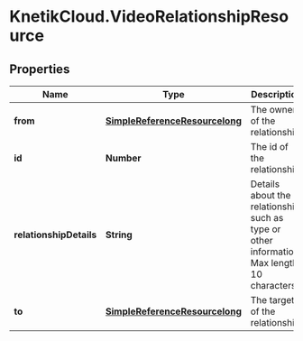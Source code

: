 # KnetikCloud.VideoRelationshipResource

## Properties
Name | Type | Description | Notes
------------ | ------------- | ------------- | -------------
**from** | [**SimpleReferenceResourcelong**](SimpleReferenceResourcelong.md) | The owner of the relationship | [optional] 
**id** | **Number** | The id of the relationship | [optional] 
**relationshipDetails** | **String** | Details about the relationship such as type or other information. Max length 10 characters | 
**to** | [**SimpleReferenceResourcelong**](SimpleReferenceResourcelong.md) | The target of the relationship. | 



